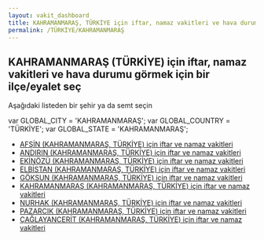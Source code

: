 ```yaml
---
layout: vakit_dashboard
title: KAHRAMANMARAŞ, TÜRKİYE için iftar, namaz vakitleri ve hava durumu - ilçe/eyalet seç
permalink: /TÜRKİYE/KAHRAMANMARAŞ
---
```


## KAHRAMANMARAŞ (TÜRKİYE) için iftar, namaz vakitleri ve hava durumu  görmek için bir ilçe/eyalet seç

Aşağıdaki listeden bir şehir ya da semt seçin



  var GLOBAL_CITY = 'KAHRAMANMARAŞ';
  var GLOBAL_COUNTRY = 'TÜRKİYE';
  var GLOBAL_STATE = 'KAHRAMANMARAŞ';
* [AFŞİN (KAHRAMANMARAŞ, TÜRKİYE) için iftar ve namaz vakitleri](/TÜRKİYE/KAHRAMANMARAŞ/AFŞİN)
* [ANDIRIN (KAHRAMANMARAŞ, TÜRKİYE) için iftar ve namaz vakitleri](/TÜRKİYE/KAHRAMANMARAŞ/ANDIRIN)
* [EKİNÖZÜ (KAHRAMANMARAŞ, TÜRKİYE) için iftar ve namaz vakitleri](/TÜRKİYE/KAHRAMANMARAŞ/EKİNÖZÜ)
* [ELBİSTAN (KAHRAMANMARAŞ, TÜRKİYE) için iftar ve namaz vakitleri](/TÜRKİYE/KAHRAMANMARAŞ/ELBİSTAN)
* [GÖKSUN (KAHRAMANMARAŞ, TÜRKİYE) için iftar ve namaz vakitleri](/TÜRKİYE/KAHRAMANMARAŞ/GÖKSUN)
* [KAHRAMANMARAŞ (KAHRAMANMARAŞ, TÜRKİYE) için iftar ve namaz vakitleri](/TÜRKİYE/KAHRAMANMARAŞ/KAHRAMANMARAŞ)
* [NURHAK (KAHRAMANMARAŞ, TÜRKİYE) için iftar ve namaz vakitleri](/TÜRKİYE/KAHRAMANMARAŞ/NURHAK)
* [PAZARCIK (KAHRAMANMARAŞ, TÜRKİYE) için iftar ve namaz vakitleri](/TÜRKİYE/KAHRAMANMARAŞ/PAZARCIK)
* [ÇAĞLAYANCERİT (KAHRAMANMARAŞ, TÜRKİYE) için iftar ve namaz vakitleri](/TÜRKİYE/KAHRAMANMARAŞ/ÇAĞLAYANCERİT)
</script>
<script type="text/javascript">